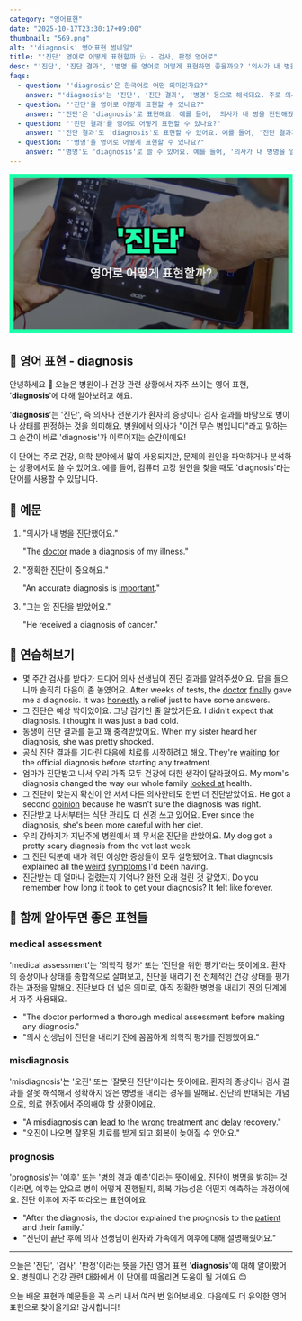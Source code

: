 ```yaml
---
category: "영어표현"
date: "2025-10-17T23:30:17+09:00"
thumbnail: "569.png"
alt: "'diagnosis' 영어표현 썸네일"
title: "'진단' 영어로 어떻게 표현할까 🩺 - 검사, 판정 영어로"
desc: "'진단', '진단 결과', '병명'를 영어로 어떻게 표현하면 좋을까요? '의사가 내 병을 진단해줬어요.', '진단 결과가 나왔어요.' 등을 영어로 표현하는 법을 배워봅시다. 다양한 예문을 통해서 연습하고 본인의 표현으로 만들어 보세요."
faqs: 
  - question: "'diagnosis'은 한국어로 어떤 의미인가요?"
    answer: "'diagnosis'는 '진단', '진단 결과', '병명' 등으로 해석돼요. 주로 의사가 병이나 증상을 판단해서 내리는 결론을 말해요."
  - question: "'진단'을 영어로 어떻게 표현할 수 있나요?"
    answer: "'진단'은 'diagnosis'로 표현해요. 예를 들어, '의사가 내 병을 진단해줬어요.'는 'The doctor gave me a diagnosis.'라고 해요."
  - question: "'진단 결과'를 영어로 어떻게 표현할 수 있나요?"
    answer: "'진단 결과'도 'diagnosis'로 표현할 수 있어요. 예를 들어, '진단 결과가 나왔어요.'는 'The diagnosis is out.' 또는 'I got my diagnosis.'라고 말해요."
  - question: "'병명'을 영어로 어떻게 표현할 수 있나요?"
    answer: "'병명'도 'diagnosis'로 쓸 수 있어요. 예를 들어, '의사가 내 병명을 알려줬어요.'는 'The doctor told me my diagnosis.'라고 해요."
---
```


!['diagnosis' 영어표현](./569.png)

## 🌟 영어 표현 - diagnosis

안녕하세요 👋 오늘은 병원이나 건강 관련 상황에서 자주 쓰이는 영어 표현, '**diagnosis**'에 대해 알아보려고 해요.

'**diagnosis**'는 '진단', 즉 의사나 전문가가 환자의 증상이나 검사 결과를 바탕으로 병이나 상태를 판정하는 것을 의미해요. 병원에서 의사가 "이건 무슨 병입니다"라고 말하는 그 순간이 바로 'diagnosis'가 이루어지는 순간이에요!

이 단어는 주로 건강, 의학 분야에서 많이 사용되지만, 문제의 원인을 파악하거나 분석하는 상황에서도 쓸 수 있어요. 예를 들어, 컴퓨터 고장 원인을 찾을 때도 'diagnosis'라는 단어를 사용할 수 있답니다.

## 📖 예문

1. "의사가 내 병을 진단했어요."

   "The [doctor](/blog/in-english/563.doctor/) made a diagnosis of my illness."

2. "정확한 진단이 중요해요."

   "An accurate diagnosis is [important](/blog/in-english/318.important/)."

3. "그는 암 진단을 받았어요."

   "He received a diagnosis of cancer."



## 💬 연습해보기

<ul data-interactive-list>

  <li data-interactive-item>
    <span data-toggler>몇 주간 검사를 받다가 드디어 의사 선생님이 진단 결과를 알려주셨어요. 답을 들으니까 솔직히 마음이 좀 놓였어요.</span>
    <span data-answer>After weeks of tests, the <a href="/blog/in-english/563.doctor/">doctor</a> <a href="/blog/in-english/182.finally/">finally</a> gave me a diagnosis. It was <a href="/blog/in-english/336.honestly/">honestly</a> a relief just to have some answers.</span>
  </li>

  <li data-interactive-item>
    <span data-toggler>그 진단은 예상 밖이었어요. 그냥 감기인 줄 알았거든요.</span>
    <span data-answer>I didn't expect that diagnosis. I thought it was just a bad cold.</span>
  </li>

  <li data-interactive-item>
    <span data-toggler>동생이 진단 결과를 듣고 꽤 충격받았어요.</span>
    <span data-answer>When my sister heard her diagnosis, she was pretty shocked.</span>
  </li>

  <li data-interactive-item>
    <span data-toggler>공식 진단 결과를 기다린 다음에 치료를 시작하려고 해요.</span>
    <span data-answer>They're <a href="/blog/in-english/377.wait-for/">waiting for</a> the official diagnosis before starting any treatment.</span>
  </li>

  <li data-interactive-item>
    <span data-toggler>엄마가 진단받고 나서 우리 가족 모두 건강에 대한 생각이 달라졌어요.</span>
    <span data-answer>My mom's diagnosis changed the way our whole family <a href="/blog/in-english/319.look-at/">looked at</a> health.</span>
  </li>

  <li data-interactive-item>
    <span data-toggler>그 진단이 맞는지 확신이 안 서서 다른 의사한테도 한번 더 진단받았어요.</span>
    <span data-answer>He got a second <a href="/blog/in-english/527.opinion/">opinion</a> because he wasn't sure the diagnosis was right.</span>
  </li>

  <li data-interactive-item>
    <span data-toggler>진단받고 나서부터는 식단 관리도 더 신경 쓰고 있어요.</span>
    <span data-answer>Ever since the diagnosis, she's been more careful with her diet.</span>
  </li>

  <li data-interactive-item>
    <span data-toggler>우리 강아지가 지난주에 병원에서 꽤 무서운 진단을 받았어요.</span>
    <span data-answer>My dog got a pretty scary diagnosis from the vet last week.</span>
  </li>

  <li data-interactive-item>
    <span data-toggler>그 진단 덕분에 내가 겪던 이상한 증상들이 모두 설명됐어요.</span>
    <span data-answer>That diagnosis explained all the <a href="/blog/in-english/296.weird/">weird</a> <a href="/blog/in-english/568.symptom/">symptoms</a> I'd been having.</span>
  </li>

  <li data-interactive-item>
    <span data-toggler>진단받는 데 얼마나 걸렸는지 기억나? 완전 오래 걸린 것 같았지.</span>
    <span data-answer>Do you remember how long it took to get your diagnosis? It felt like forever.</span>
  </li>

</ul>

## 🤝 함께 알아두면 좋은 표현들

### medical assessment

'medical assessment'는 '의학적 평가' 또는 '진단을 위한 평가'라는 뜻이에요. 환자의 증상이나 상태를 종합적으로 살펴보고, 진단을 내리기 전 전체적인 건강 상태를 평가하는 과정을 말해요. 진단보다 더 넓은 의미로, 아직 정확한 병명을 내리기 전의 단계에서 자주 사용돼요.

- "The doctor performed a thorough medical assessment before making any diagnosis."
- "의사 선생님이 진단을 내리기 전에 꼼꼼하게 의학적 평가를 진행했어요."

### misdiagnosis

'misdiagnosis'는 '오진' 또는 '잘못된 진단'이라는 뜻이에요. 환자의 증상이나 검사 결과를 잘못 해석해서 정확하지 않은 병명을 내리는 경우를 말해요. 진단의 반대되는 개념으로, 의료 현장에서 주의해야 할 상황이에요.

- "A misdiagnosis can [lead to](/blog/vocab-1/004.lead-to/) the [wrong](/blog/in-english/316.wrong/) treatment and [delay](/blog/in-english/338.delay/) recovery."
- "오진이 나오면 잘못된 치료를 받게 되고 회복이 늦어질 수 있어요."

### prognosis

'prognosis'는 '예후' 또는 '병의 경과 예측'이라는 뜻이에요. 진단이 병명을 밝히는 것이라면, 예후는 앞으로 병이 어떻게 진행될지, 회복 가능성은 어떤지 예측하는 과정이에요. 진단 이후에 자주 따라오는 표현이에요.

- "After the diagnosis, the doctor explained the prognosis to the [patient](/blog/in-english/562.patient/) and their family."
- "진단이 끝난 후에 의사 선생님이 환자와 가족에게 예후에 대해 설명해줬어요."

---

오늘은 '진단', '검사', '판정'이라는 뜻을 가진 영어 표현 '**diagnosis**'에 대해 알아봤어요. 병원이나 건강 관련 대화에서 이 단어를 떠올리면 도움이 될 거예요 😊

오늘 배운 표현과 예문들을 꼭 소리 내서 여러 번 읽어보세요. 다음에도 더 유익한 영어 표현으로 찾아올게요! 감사합니다!

